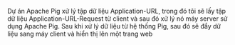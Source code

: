 Dự án Apache Pig xử lý tập dữ liệu Application-URL, trong đó tôi sẽ lấy tập dữ liệu Application-URL-Request từ client và sau đó xử lý nó máy server sử dụng Apache Pig. Sau khi xử lý dữ liệu từ hệ thống Pig, sau đó sẽ đẩy dữ liệu sang máy client và hiển thị lên một trang web
